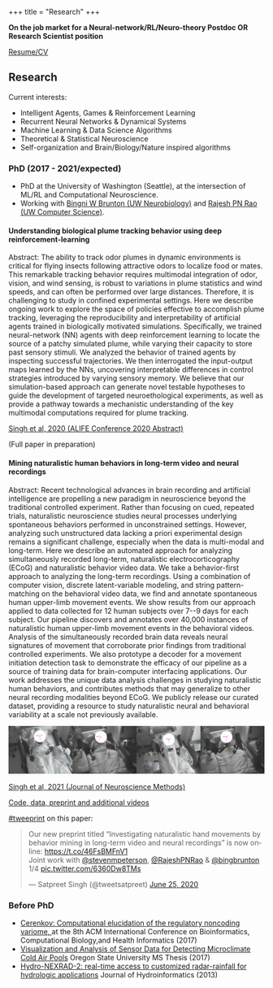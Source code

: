 +++
title = "Research"
+++

__On the job market for a Neural-network/RL/Neuro-theory Postdoc OR Research Scientist position__

[Resume/CV](https://drive.google.com/file/d/1qBMdnRe6wU1r--T23ZO2_i-TodvLnfe5/view?usp=sharing)

## Research

Current interests: 
* Intelligent Agents, Games & Reinforcement Learning
* Recurrent Neural Networks & Dynamical Systems
* Machine Learning & Data Science Algorithms
* Theoretical & Statistical Neuroscience
* Self-organization and Brain/Biology/Nature inspired algorithms

### PhD (2017 - 2021/expected)
* PhD at the University of Washington (Seattle), at the intersection of ML/RL and Computational Neuroscience. 
* Working with [Bingni W Brunton (UW Neurobiology)](https://www.biology.washington.edu/people/profile/bing-w-brunton) and [Rajesh PN Rao (UW Computer Science)](https://www.cs.washington.edu/people/faculty/rao).

#### Understanding biological plume tracking behavior using deep reinforcement-learning

Abstract: The ability to track odor plumes in dynamic environments is critical for flying insects following attractive odors to localize food or mates. This remarkable tracking behavior requires multimodal integration of odor, vision, and wind sensing, is robust to variations in plume statistics and wind speeds, and can often be performed over large distances. Therefore, it is challenging to study in confined experimental settings. Here we describe ongoing work to explore the space of policies effective to accomplish plume tracking, leveraging the reproducibility and interpretability of artificial agents trained in biologically motivated simulations. Specifically, we trained neural-network (NN) agents with deep reinforcement learning to locate the source of a patchy simulated plume, while varying their capacity to store past sensory stimuli. We analyzed the behavior of trained agents by inspecting successful trajectories. We then interrogated the input-output maps learned by the NNs, uncovering interpretable differences in control strategies introduced by varying sensory memory. We believe that our simulation-based approach can generate novel testable hypotheses to guide the development of targeted neuroethological experiments, as well as provide a pathway towards a mechanistic understanding of the key multimodal computations required for plume tracking.

[Singh et al, 2020 (ALIFE Conference 2020 Abstract)](https://direct.mit.edu/isal/proceedings/isal2020/32/750/98465)

(Full paper in preparation)

#### Mining naturalistic human behaviors in long-term video and neural recordings

Abstract: Recent technological advances in brain recording and artificial intelligence are propelling a new paradigm in neuroscience beyond the traditional controlled experiment. Rather than focusing on cued, repeated trials, naturalistic neuroscience studies neural processes underlying spontaneous behaviors performed in unconstrained settings. However, analyzing such unstructured data lacking a priori experimental design remains a significant challenge, especially when the data is multi-modal and long-term. Here we describe an automated approach for analyzing simultaneously recorded long-term, naturalistic electrocorticography (ECoG) and naturalistic behavior video data. We take a behavior-first approach to analyzing the long-term recordings. Using a combination of computer vision, discrete latent-variable modeling, and string pattern-matching on the behavioral video data, we find and annotate spontaneous human upper-limb movement events. We show results from our approach applied to data collected for 12 human subjects over 7--9 days for each subject. Our pipeline discovers and annotates over 40,000 instances of naturalistic human upper-limb movement events in the behavioral videos. Analysis of the simultaneously recorded brain data reveals neural signatures of movement that corroborate prior findings from traditional controlled experiments. We also prototype a decoder for a movement initiation detection task to demonstrate the efficacy of our pipeline as a source of training data for brain-computer interfacing applications. Our work addresses the unique data analysis challenges in studying naturalistic human behaviors, and contributes methods that may generalize to other neural recording modalities beyond ECoG. We publicly release our curated dataset, providing a resource to study naturalistic neural and behavioral variability at a scale not previously available.

![Right Wrist](https://raw.githubusercontent.com/BruntonUWBio/mining2021/master/right_only_1x4_boomerang.gif)

[Singh et al, 2021 (Journal of Neuroscience Methods)](https://www.sciencedirect.com/science/article/pii/S0165027021001345)

[Code, data, preprint and additional videos](https://github.com/BruntonUWBio/mining2021) 

[#tweeprint](https://twitter.com/tweetsatpreet/status/1276201158575452160) on this paper:  
<blockquote class="twitter-tweet"><p lang="en" dir="ltr">Our new preprint titled “Investigating naturalistic hand movements by behavior mining in long-term video and neural recordings” is now online: <a href="https://t.co/46FsBMFnV1">https://t.co/46FsBMFnV1</a><br>Joint work with <a href="https://twitter.com/stevenmpeterson?ref_src=twsrc%5Etfw">@stevenmpeterson</a>, <a href="https://twitter.com/RajeshPNRao?ref_src=twsrc%5Etfw">@RajeshPNRao</a> &amp; <a href="https://twitter.com/bingbrunton?ref_src=twsrc%5Etfw">@bingbrunton</a> <br>1/4 <a href="https://t.co/6360Dw8TMs">pic.twitter.com/6360Dw8TMs</a></p>&mdash; Satpreet Singh (@tweetsatpreet) <a href="https://twitter.com/tweetsatpreet/status/1276201158575452160?ref_src=twsrc%5Etfw">June 25, 2020</a></blockquote> <script async src="https://platform.twitter.com/widgets.js" charset="utf-8"></script>

### Before PhD 

* [Cerenkov: Computational elucidation of the regulatory noncoding variome, ](https://par.nsf.gov/biblio/10049769) at the 8th ACM International Conference on Bioinformatics, Computational Biology,and Health Informatics (2017)
* [Visualization and Analysis of Sensor Data for Detecting Microclimate Cold Air Pools](https://ir.library.oregonstate.edu/concern/graduate_thesis_or_dissertations/k0698d22b) Oregon State University MS Thesis (2017) 
* [Hydro-NEXRAD-2: real-time access to customized radar-rainfall for hydrologic applications](https://iwaponline.com/jh/article/15/2/580/3447/Hydro-NEXRAD-2-real-time-access-to-customized) Journal of Hydroinformatics (2013)